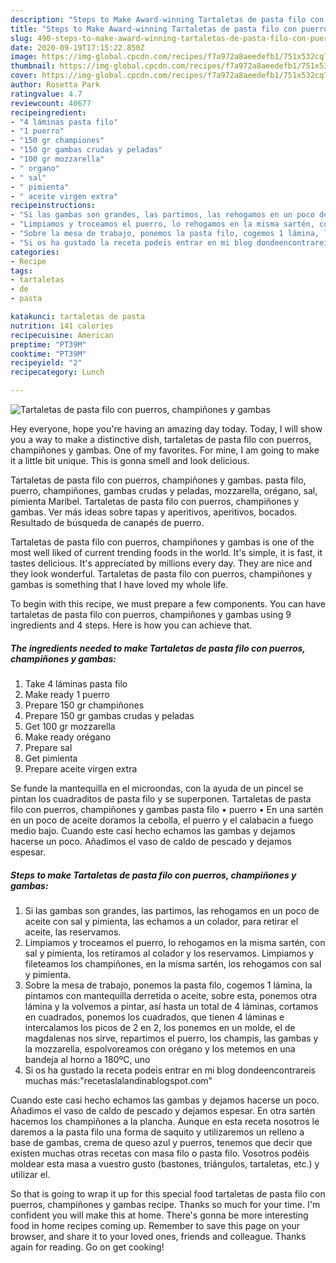 ```yaml
---
description: "Steps to Make Award-winning Tartaletas de pasta filo con puerros, champiñones y gambas"
title: "Steps to Make Award-winning Tartaletas de pasta filo con puerros, champiñones y gambas"
slug: 490-steps-to-make-award-winning-tartaletas-de-pasta-filo-con-puerros-champinones-y-gambas
date: 2020-09-19T17:15:22.850Z
image: https://img-global.cpcdn.com/recipes/f7a972a8aeedefb1/751x532cq70/tartaletas-de-pasta-filo-con-puerros-champinones-y-gambas-foto-principal.jpg
thumbnail: https://img-global.cpcdn.com/recipes/f7a972a8aeedefb1/751x532cq70/tartaletas-de-pasta-filo-con-puerros-champinones-y-gambas-foto-principal.jpg
cover: https://img-global.cpcdn.com/recipes/f7a972a8aeedefb1/751x532cq70/tartaletas-de-pasta-filo-con-puerros-champinones-y-gambas-foto-principal.jpg
author: Rosetta Park
ratingvalue: 4.7
reviewcount: 40677
recipeingredient:
- "4 láminas pasta filo"
- "1 puerro"
- "150 gr championes"
- "150 gr gambas crudas y peladas"
- "100 gr mozzarella"
- " organo"
- " sal"
- " pimienta"
- " aceite virgen extra"
recipeinstructions:
- "Si las gambas son grandes, las partimos, las rehogamos en un poco de aceite con sal y pimienta, las echamos a un colador, para retirar el aceite, las reservamos."
- "Limpiamos y troceamos el puerro, lo rehogamos en la misma sartén, con sal y pimienta, los retiramos al colador y los reservamos. Limpiamos y fileteamos los champiñones, en la misma sartén, los rehogamos con sal y pimienta."
- "Sobre la mesa de trabajo, ponemos la pasta filo, cogemos 1 lámina, la pintamos con mantequilla derretida o aceite, sobre esta, ponemos otra lámina y la volvemos a pintar, así hasta un total de 4 láminas, cortamos en cuadrados, ponemos los cuadrados, que tienen 4 láminas e intercalamos los picos de 2 en 2, los ponemos en un molde, el de magdalenas nos sirve, repartimos el puerro, los champis, las gambas y la mozzarella, espolvoreamos con orégano y los metemos en una bandeja al horno a 180ºC, uno"
- "Si os ha gustado la receta podeis entrar en mi blog dondeencontrareis muchas más:&#34;recetaslalandinablogspot.com&#34;"
categories:
- Recipe
tags:
- tartaletas
- de
- pasta

katakunci: tartaletas de pasta 
nutrition: 141 calories
recipecuisine: American
preptime: "PT39M"
cooktime: "PT39M"
recipeyield: "2"
recipecategory: Lunch

---
```



![Tartaletas de pasta filo con puerros, champiñones y gambas](https://img-global.cpcdn.com/recipes/f7a972a8aeedefb1/751x532cq70/tartaletas-de-pasta-filo-con-puerros-champinones-y-gambas-foto-principal.jpg)

Hey everyone, hope you're having an amazing day today. Today, I will show you a way to make a distinctive dish, tartaletas de pasta filo con puerros, champiñones y gambas. One of my favorites. For mine, I am going to make it a little bit unique. This is gonna smell and look delicious.

Tartaletas de pasta filo con puerros, champiñones y gambas. pasta filo, puerro, champiñones, gambas crudas y peladas, mozzarella, orégano, sal, pimienta Maribel. Tartaletas de pasta filo con puerros, champiñones y gambas. Ver más ideas sobre tapas y aperitivos, aperitivos, bocados. Resultado de búsqueda de canapés de puerro.

Tartaletas de pasta filo con puerros, champiñones y gambas is one of the most well liked of current trending foods in the world. It's simple, it is fast, it tastes delicious. It's appreciated by millions every day. They are nice and they look wonderful. Tartaletas de pasta filo con puerros, champiñones y gambas is something that I have loved my whole life.


To begin with this recipe, we must prepare a few components. You can have tartaletas de pasta filo con puerros, champiñones y gambas using 9 ingredients and 4 steps. Here is how you can achieve that.

<!--inarticleads1-->

##### The ingredients needed to make Tartaletas de pasta filo con puerros, champiñones y gambas:

1. Take 4 láminas pasta filo
1. Make ready 1 puerro
1. Prepare 150 gr champiñones
1. Prepare 150 gr gambas crudas y peladas
1. Get 100 gr mozzarella
1. Make ready  orégano
1. Prepare  sal
1. Get  pimienta
1. Prepare  aceite virgen extra


Se funde la mantequilla en el microondas, con la ayuda de un pincel se pintan los cuadraditos de pasta filo y se superponen. Tartaletas de pasta filo con puerros, champiñones y gambas pasta filo • puerro • En una sartén en un poco de aceite doramos la cebolla, el puerro y el calabacin a fuego medio bajo. Cuando este casi hecho echamos las gambas y dejamos hacerse un poco. Añadimos el vaso de caldo de pescado y dejamos espesar. 

<!--inarticleads2-->

##### Steps to make Tartaletas de pasta filo con puerros, champiñones y gambas:

1. Si las gambas son grandes, las partimos, las rehogamos en un poco de aceite con sal y pimienta, las echamos a un colador, para retirar el aceite, las reservamos.
1. Limpiamos y troceamos el puerro, lo rehogamos en la misma sartén, con sal y pimienta, los retiramos al colador y los reservamos. Limpiamos y fileteamos los champiñones, en la misma sartén, los rehogamos con sal y pimienta.
1. Sobre la mesa de trabajo, ponemos la pasta filo, cogemos 1 lámina, la pintamos con mantequilla derretida o aceite, sobre esta, ponemos otra lámina y la volvemos a pintar, así hasta un total de 4 láminas, cortamos en cuadrados, ponemos los cuadrados, que tienen 4 láminas e intercalamos los picos de 2 en 2, los ponemos en un molde, el de magdalenas nos sirve, repartimos el puerro, los champis, las gambas y la mozzarella, espolvoreamos con orégano y los metemos en una bandeja al horno a 180ºC, uno
1. Si os ha gustado la receta podeis entrar en mi blog dondeencontrareis muchas más:&#34;recetaslalandinablogspot.com&#34;


Cuando este casi hecho echamos las gambas y dejamos hacerse un poco. Añadimos el vaso de caldo de pescado y dejamos espesar. En otra sartén hacemos los champiñones a la plancha. Aunque en esta receta nosotros le daremos a la pasta filo una forma de saquito y utilizaremos un relleno a base de gambas, crema de queso azul y puerros, tenemos que decir que existen muchas otras recetas con masa filo o pasta filo. Vosotros podéis moldear esta masa a vuestro gusto (bastones, triángulos, tartaletas, etc.) y utilizar el. 

So that is going to wrap it up for this special food tartaletas de pasta filo con puerros, champiñones y gambas recipe. Thanks so much for your time. I'm confident you will make this at home. There's gonna be more interesting food in home recipes coming up. Remember to save this page on your browser, and share it to your loved ones, friends and colleague. Thanks again for reading. Go on get cooking!
